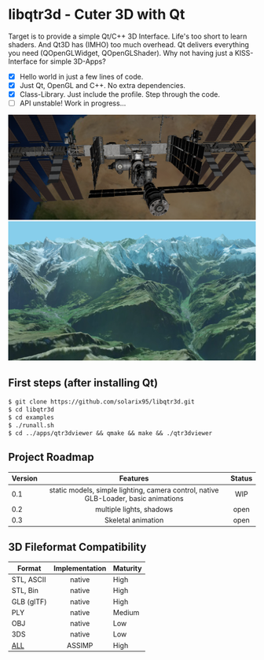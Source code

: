libqtr3d - Cuter 3D with Qt
==========================
Target is to provide a simple Qt/C++ 3D Interface. Life's too short to learn shaders. And Qt3D has (IMHO) too much overhead. Qt delivers everything you need (QOpenGLWidget, QOpenGLShader). Why not having just a KISS-Interface for simple 3D-Apps?

- [x] Hello world in just a few lines of code.
- [x] Just Qt, OpenGL and C++. No extra dependencies.
- [x] Class-Library. Just include the profile. Step through the code.
- [ ] API unstable! Work in progress...

![libqtr3d](docs/showcase/iss-example.png)
![libqtr3d](docs/showcase/heightmap-example.png)

First steps (after installing Qt)
---------------------------------
```
$ git clone https://github.com/solarix95/libqtr3d.git
$ cd libqtr3d
$ cd examples
$ ./runall.sh
$ cd ../apps/qtr3dviewer && qmake && make && ./qtr3dviewer
```

Project Roadmap
---------------------------------

| Version       | Features      | Status|
| ------------- |:-------------:| :-----:|
| 0.1           | static models, simple lighting, camera control, native GLB-Loader, basic animations | WIP |
| 0.2           | multiple lights, shadows | open |
| 0.3           | Skeletal animation       | open |

3D Fileformat Compatibility
---------------------------------
| Format       | Implementation |  Maturity    |
| ------------ |:--------------:|  ------------|
| STL, ASCII   | native         |  High        |
| STL, Bin     | native         |  High        |
| GLB (glTF)   | native         |  High        |
| PLY          | native         |  Medium      |
| OBJ          | native         |  Low         |
| 3DS          | native         |  Low         |
| [ALL](https://github.com/assimp/assimp/blob/master/doc/Fileformats.md) | ASSIMP    |  High   |

